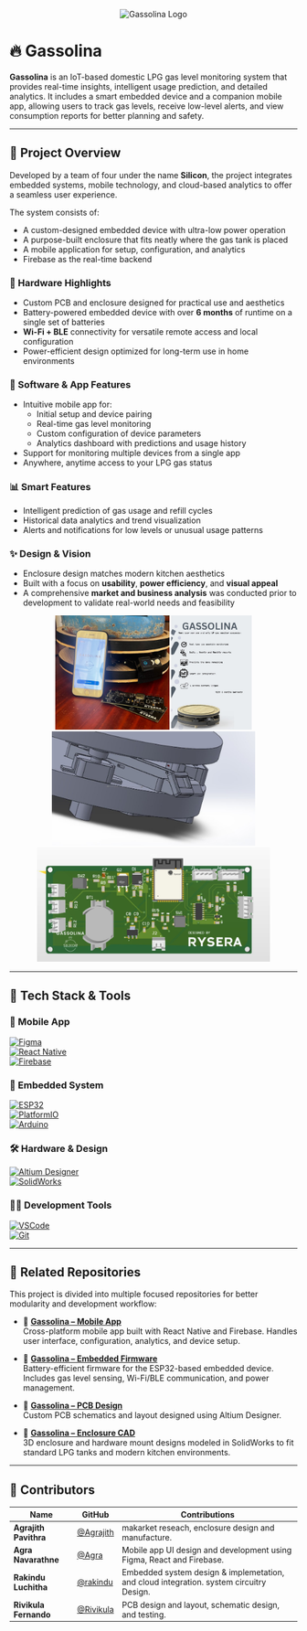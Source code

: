 <p align="center">
  <img src="https://your-image-link.com/gassolina-icon.png" alt="Gassolina Logo" width="150"/>
</p>

# 🔥 Gassolina

**Gassolina** is an IoT-based domestic LPG gas level monitoring system that provides real-time insights, intelligent usage prediction, and detailed analytics. It includes a smart embedded device and a companion mobile app, allowing users to track gas levels, receive low-level alerts, and view consumption reports for better planning and safety.

---

## 🧩 Project Overview

Developed by a team of four under the name **Silicon**, the project integrates embedded systems, mobile technology, and cloud-based analytics to offer a seamless user experience.

The system consists of:

- A custom-designed embedded device with ultra-low power operation  
- A purpose-built enclosure that fits neatly where the gas tank is placed  
- A mobile application for setup, configuration, and analytics  
- Firebase as the real-time backend

### 🔧 Hardware Highlights
- Custom PCB and enclosure designed for practical use and aesthetics  
- Battery-powered embedded device with over **6 months** of runtime on a single set of batteries  
- **Wi-Fi + BLE** connectivity for versatile remote access and local configuration  
- Power-efficient design optimized for long-term use in home environments

### 📱 Software & App Features
- Intuitive mobile app for:
  - Initial setup and device pairing  
  - Real-time gas level monitoring  
  - Custom configuration of device parameters  
  - Analytics dashboard with predictions and usage history  
- Support for monitoring multiple devices from a single app  
- Anywhere, anytime access to your LPG gas status

### 📊 Smart Features
- Intelligent prediction of gas usage and refill cycles  
- Historical data analytics and trend visualization  
- Alerts and notifications for low levels or unusual usage patterns

### ✨ Design & Vision
- Enclosure design matches modern kitchen aesthetics  
- Built with a focus on **usability**, **power efficiency**, and **visual appeal**  
- A comprehensive **market and business analysis** was conducted prior to development to validate real-world needs and feasibility

<p align="center">
  <img src="images/product.jpg" alt="Image 1" height="200"/>
  <img src="images/leaflet.jpg" alt="Image 2" height="200"/>
  <img src="images/cad.jpg" alt="Image 3" height="200"/>
  <img src="images/pcb.jpg" alt="Image 4" height="200"/>
</p>



---

## 🧰 Tech Stack & Tools

### 📱 Mobile App
[![Figma](https://img.shields.io/badge/Figma-Design-red?logo=figma&logoColor=white)](https://www.figma.com)  
[![React Native](https://img.shields.io/badge/React_Native-Mobile-blue?logo=react)](https://reactnative.dev)  
[![Firebase](https://img.shields.io/badge/Firebase-Backend-orange?logo=firebase)](https://firebase.google.com)

### 🔌 Embedded System
[![ESP32](https://img.shields.io/badge/ESP32-MCU-lightgrey?logo=espressif)](https://www.espressif.com/en/products/socs/esp32)  
[![PlatformIO](https://img.shields.io/badge/PlatformIO-IDE-orange?logo=platformio)](https://platformio.org)  
[![Arduino](https://img.shields.io/badge/Arduino-Framework-blue?logo=arduino)](https://www.arduino.cc)

### 🛠️ Hardware & Design
[![Altium Designer](https://img.shields.io/badge/Altium_Designer-PCB-yellow)](https://www.altium.com)  
[![SolidWorks](https://img.shields.io/badge/SolidWorks-CAD-critical)](https://www.solidworks.com)

### 🧑‍💻 Development Tools
[![VSCode](https://img.shields.io/badge/VS_Code-Editor-blue?logo=visualstudiocode)](https://code.visualstudio.com)  
[![Git](https://img.shields.io/badge/Git-Version_Control-lightgrey?logo=git)](https://git-scm.com)

---

## 📂 Related Repositories

This project is divided into multiple focused repositories for better modularity and development workflow:

- 🔗 [**Gassolina – Mobile App**](https://github.com/silveradium/Gassolina)  
  Cross-platform mobile app built with React Native and Firebase. Handles user interface, configuration, analytics, and device setup.

- 🔗 [**Gassolina – Embedded Firmware**](https://github.com/Rakindu-L/gasolina)  
  Battery-efficient firmware for the ESP32-based embedded device. Includes gas level sensing, Wi-Fi/BLE communication, and power management.

- 🔗 [**Gassolina – PCB Design**](https://github.com/your-username/gassolina-pcb)  
  Custom PCB schematics and layout designed using Altium Designer.

- 🔗 [**Gassolina – Enclosure CAD**](https://github.com/your-username/gassolina-cad)  
  3D enclosure and hardware mount designs modeled in SolidWorks to fit standard LPG tanks and modern kitchen environments.

---

## 👥 Contributors

| Name                | GitHub                                              | Contributions                                                                                           |
|----------------------------------|-----------------------------------------------------|--------------------------------------------------------------------------------------------------|
| **Agrajith Pavithra**| [@Agrajith](https://github.com/github-handle) | makarket reseach, enclosure design and manufacture.                                             |
| **Agra Navarathne**| [@Agra](https://github.com/github-handle) | Mobile app UI design and development using Figma, React and Firebase.                                                 |
| **Rakindu Luchitha**| [@rakindu](https://github.com/rakindu)              | Embedded system design & implemetation, and cloud integration. system circuitry Design.|
| **Rivikula Fernando**| [@Rivikula](https://github.com/github-handle) | PCB design and layout, schematic design, and testing.                                                            |
